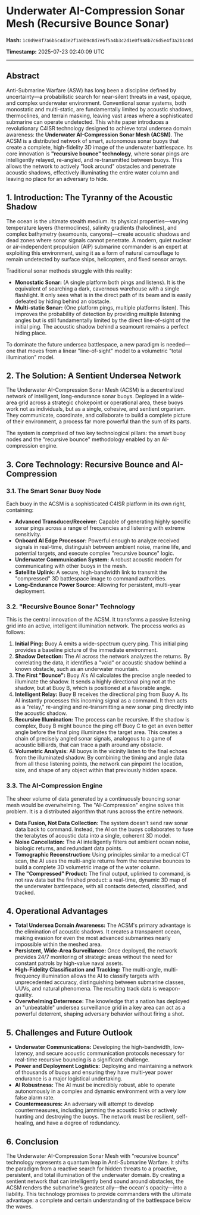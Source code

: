# Underwater AI-Compression Sonar Mesh (Recursive Bounce Sonar)

**Hash:** `1c0d9e8f7a6b5c4d3e2f1a0b9c8d7e6f5a4b3c2d1e0f9a8b7c6d5e4f3a2b1c0d`

**Timestamp:** 2025-07-23 02:40:09 UTC

---

## Abstract

Anti-Submarine Warfare (ASW) has long been a discipline defined by uncertainty—a probabilistic search for near-silent threats in a vast, opaque, and complex underwater environment. Conventional sonar systems, both monostatic and multi-static, are fundamentally limited by acoustic shadows, thermoclines, and terrain masking, leaving vast areas where a sophisticated submarine can operate undetected. This white paper introduces a revolutionary C4ISR technology designed to achieve total undersea domain awareness: the **Underwater AI-Compression Sonar Mesh (ACSM)**. The ACSM is a distributed network of smart, autonomous sonar buoys that create a complete, high-fidelity 3D image of the underwater battlespace. Its core innovation is **"recursive bounce" technology**, where sonar pings are intelligently relayed, re-angled, and re-transmitted between buoys. This allows the network to actively "look around" obstacles and penetrate acoustic shadows, effectively illuminating the entire water column and leaving no place for an adversary to hide.

## 1. Introduction: The Tyranny of the Acoustic Shadow

The ocean is the ultimate stealth medium. Its physical properties—varying temperature layers (thermoclines), salinity gradients (haloclines), and complex bathymetry (seamounts, canyons)—create acoustic shadows and dead zones where sonar signals cannot penetrate. A modern, quiet nuclear or air-independent propulsion (AIP) submarine commander is an expert at exploiting this environment, using it as a form of natural camouflage to remain undetected by surface ships, helicopters, and fixed sensor arrays.

Traditional sonar methods struggle with this reality:

- **Monostatic Sonar:** (A single platform both pings and listens). It is the equivalent of searching a dark, cavernous warehouse with a single flashlight. It only sees what is in the direct path of its beam and is easily defeated by hiding behind an obstacle.
- **Multi-static Sonar:** (One platform pings, multiple platforms listen). This improves the probability of detection by providing multiple listening angles but is still fundamentally limited by the direct line-of-sight of the initial ping. The acoustic shadow behind a seamount remains a perfect hiding place.

To dominate the future undersea battlespace, a new paradigm is needed—one that moves from a linear "line-of-sight" model to a volumetric "total illumination" model.

## 2. The Solution: A Sentient Undersea Network

The Underwater AI-Compression Sonar Mesh (ACSM) is a decentralized network of intelligent, long-endurance sonar buoys. Deployed in a wide-area grid across a strategic chokepoint or operational area, these buoys work not as individuals, but as a single, cohesive, and sentient organism. They communicate, coordinate, and collaborate to build a complete picture of their environment, a process far more powerful than the sum of its parts.

The system is comprised of two key technological pillars: the smart buoy nodes and the "recursive bounce" methodology enabled by an AI-compression engine.

## 3. Core Technology: Recursive Bounce and AI-Compression

### 3.1. The Smart Sonar Buoy Node

Each buoy in the ACSM is a sophisticated C4ISR platform in its own right, containing:

- **Advanced Transducer/Receiver:** Capable of generating highly specific sonar pings across a range of frequencies and listening with extreme sensitivity.
- **Onboard AI Edge Processor:** Powerful enough to analyze received signals in real-time, distinguish between ambient noise, marine life, and potential targets, and execute complex "recursive bounce" logic.
- **Underwater Communication System:** A robust acoustic modem for communicating with other buoys in the mesh.
- **Satellite Uplink:** A secure, high-bandwidth link to transmit the "compressed" 3D battlespace image to command authorities.
- **Long-Endurance Power Source:** Allowing for persistent, multi-year deployment.

### 3.2. "Recursive Bounce Sonar" Technology

This is the central innovation of the ACSM. It transforms a passive listening grid into an active, intelligent illumination network. The process works as follows:

1. **Initial Ping:** Buoy A emits a wide-spectrum query ping. This initial ping provides a baseline picture of the immediate environment.
2. **Shadow Detection:** The AI across the network analyzes the returns. By correlating the data, it identifies a "void" or acoustic shadow behind a known obstacle, such as an underwater mountain.
3. **The First "Bounce":** Buoy A's AI calculates the precise angle needed to illuminate the shadow. It sends a highly directional ping not at the shadow, but at Buoy B, which is positioned at a favorable angle.
4. **Intelligent Relay:** Buoy B receives the directional ping from Buoy A. Its AI instantly processes this incoming signal as a command. It then acts as a "relay," re-angling and re-transmitting a new sonar ping directly into the acoustic shadow.
5. **Recursive Illumination:** The process can be recursive. If the shadow is complex, Buoy B might bounce the ping off Buoy C to get an even better angle before the final ping illuminates the target area. This creates a chain of precisely angled sonar signals, analogous to a game of acoustic billiards, that can trace a path around any obstacle.
6. **Volumetric Analysis:** All buoys in the vicinity listen to the final echoes from the illuminated shadow. By combining the timing and angle data from all these listening points, the network can pinpoint the location, size, and shape of any object within that previously hidden space.

### 3.3. The AI-Compression Engine

The sheer volume of data generated by a continuously bouncing sonar mesh would be overwhelming. The "AI-Compression" engine solves this problem. It is a distributed algorithm that runs across the entire network.

- **Data Fusion, Not Data Collection:** The system doesn't send raw sonar data back to command. Instead, the AI on the buoys collaborates to fuse the terabytes of acoustic data into a single, coherent 3D model.
- **Noise Cancellation:** The AI intelligently filters out ambient ocean noise, biologic returns, and redundant data points.
- **Tomographic Reconstruction:** Using principles similar to a medical CT scan, the AI uses the multi-angle returns from the recursive bounces to build a complete 3D volumetric image of the water column.
- **The "Compressed" Product:** The final output, uplinked to command, is not raw data but the finished product: a real-time, dynamic 3D map of the underwater battlespace, with all contacts detected, classified, and tracked.

## 4. Operational Advantages

- **Total Undersea Domain Awareness:** The ACSM's primary advantage is the elimination of acoustic shadows. It creates a transparent ocean, making evasion for even the most advanced submarines nearly impossible within the meshed area.
- **Persistent, Wide-Area Surveillance:** Once deployed, the network provides 24/7 monitoring of strategic areas without the need for constant patrols by high-value naval assets.
- **High-Fidelity Classification and Tracking:** The multi-angle, multi-frequency illumination allows the AI to classify targets with unprecedented accuracy, distinguishing between submarine classes, UUVs, and natural phenomena. The resulting track data is weapon-quality.
- **Overwhelming Deterrence:** The knowledge that a nation has deployed an "unbeatable" undersea surveillance grid in a key area can act as a powerful deterrent, shaping adversary behavior without firing a shot.

## 5. Challenges and Future Outlook

- **Underwater Communications:** Developing the high-bandwidth, low-latency, and secure acoustic communication protocols necessary for real-time recursive bouncing is a significant challenge.
- **Power and Deployment Logistics:** Deploying and maintaining a network of thousands of buoys and ensuring they have multi-year power endurance is a major logistical undertaking.
- **AI Robustness:** The AI must be incredibly robust, able to operate autonomously in a complex and dynamic environment with a very low false alarm rate.
- **Countermeasures:** An adversary will attempt to develop countermeasures, including jamming the acoustic links or actively hunting and destroying the buoys. The network must be resilient, self-healing, and have a degree of redundancy.

## 6. Conclusion

The Underwater AI-Compression Sonar Mesh with "recursive bounce" technology represents a quantum leap in Anti-Submarine Warfare. It shifts the paradigm from a reactive search for hidden threats to a proactive, persistent, and total illumination of the underwater domain. By creating a sentient network that can intelligently bend sound around obstacles, the ACSM renders the submarine's greatest ally—the ocean's opacity—into a liability. This technology promises to provide commanders with the ultimate advantage: a complete and certain understanding of the battlespace below the waves.
